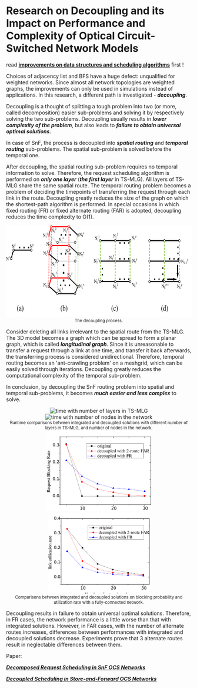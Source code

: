 # Research on Decoupling and its Impact on Performance and Complexity of Optical Circuit-Switched Network Models

read **[improvements on data structures and scheduling algorithms](scaling_up.md)** first !

Choices of adjacency list and BFS have a huge defect: unqualified for weighted networks.
Since almost all network topologies are weighted graphs,
the improvements can only be used in simulations instead of applications.
In this research, a different path is investigated - ***decoupling***.

Decoupling is a thought of splitting a tough problem
into two (or more, called decomposition) easier sub-problems
and solving it by respectively solving the two sub-problems.
Decoupling usually results in ***lower complexity of the problem***,
but also leads to ***failure to obtain universal optimal solutions***.

In case of SnF, the process is decoupled into ***spatial routing*** and ***temporal routing*** sub-problems.
The spatial sub-problem is solved before the temporal one.

After decoupling, the spatial routing sub-problem requires no temporal information to solve.
Therefore, the request scheduling algorithm is performed on ***only one layer***
(***the first layer*** in TS-MLG).
All layers of TS-MLG share the same spatial route.
The temporal routing problem becomes a problem of
deciding the timepoints of transferring the request through each link in the route.
Decoupling greatly reduces the size of the graph on which the shortest-path algorithm is performed.
In special occasions in which fixed routing (FR) or fixed alternate routing (FAR) is adopted,
decoupling reduces the time complexity to O(1).

<div align="center">
    <img src="./decouple.png" height="250" alt="decoupling process" />
    <center style="font-size:80%">The decoupling process.</center>
</div>

Consider deleting all links irrelevant to the spatial route from the TS-MLG.
The 3D model becomes a graph which can be spread to form a planar graph,
which is called ***longitudinal graph***.
Since it is unreasonable to transfer a request through a link at one time,
and transfer it back afterwards, the transferring process is considered unidirectional.
Therefore, temporal routing becomes an 'ant-crawling problem' on a meshgrid,
which can be easily solved through iterations.
Decoupling greatly reduces the computational complexity of the temporal sub-problem.

In conclusion, by decoupling the SnF routing problem into spatial and temporal sub-problems,
it becomes ***much easier and less complex*** to solve.

<div align="center">
    <img src="./time_layers_decouple.png" height="220" alt="time with number of layers in TS-MLG" />
    <img src="./time_nodes_decouple.png" height="220" alt="time with number of nodes in the network" />
    <center style="font-size:80%">Runtime comparisons between integrated and decoupled solutions with different number of layers in TS-MLG, and number of nodes in the network.</center>
</div>
<div align="center">
    <img src="./blocking.png" height="220" alt="blocking probability" />
    <img src="./utilization.png" height="220" alt="utilization rate" />
    <center style="font-size:80%">Comparisons between integrated and decoupled solutions on blocking probability and utilization rate with a fully-connected network.</center>
</div>

Decoupling results in failure to obtain universal optimal solutions.
Therefore, in FR cases, the network performance is a little worse than that with integrated solutions.
However, in FAR cases, with the number of alternate routes increases,
differences between performances with integrated and decoupled solutions decrease.
Experiments prove that 3 alternate routes result in neglectable differences between them.

Paper:

***[Decomposed Request Scheduling in SnF OCS Networks](https://ieeexplore.ieee.org/document/8474006)***

***[Decoupled Scheduling in Store-and-Forward OCS Networks](https://www.sciencedirect.com/science/article/pii/S1573427719300633)***
